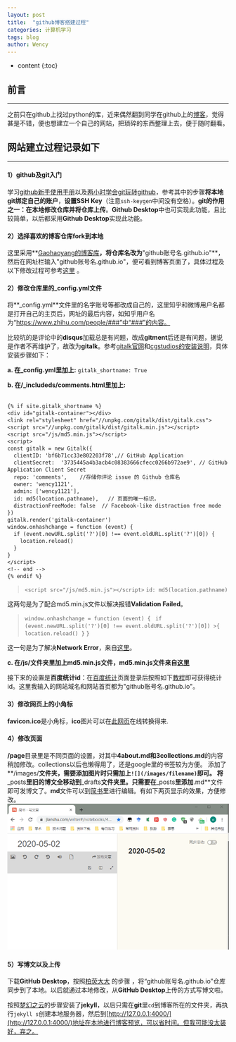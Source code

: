 ```yaml
---
layout: post
title:  "github博客搭建过程"
categories: 计算机学习
tags: blog
author: Wency
---
```


* content
{:toc}
## 前言
***
之前只在github上找过python的库，近来偶然翻到同学在github上的[博客](https://renqlsysu.github.io/)，觉得甚是不错，便也想建立一个自己的网站，把琐碎的东西整理上去，便于随时翻看。
## 网站建立过程记录如下
***
#### **1）github及git入门**

学习[github新手使用手册](https://www.jianshu.com/p/bf95d885978e)以及[两小时学会git玩转github](https://blog.csdn.net/tichimi3375/article/details/79844514)，参考其中的步骤**将本地git绑定自己的账户**，**设置SSH Key**（注意```ssh-keygen```中间没有空格）。**git的作用之一：在本地修改仓库并将仓库上传**。**Github Desktop**中也可实现此功能，且比较简单，以后都采用**Github Desktop**实现此功能。
#### **2）选择喜欢的博客仓库fork到本地**
这里采用**[Gaohaoyang的博客库](https://github.com/Gaohaoyang/gaohaoyang.github.io)**，将仓库名改为**"github账号名.github.io"**，然后在网址栏输入"github账号名.github.io"，便可看到博客页面了，具体过程及以下修改过程可参考[这里](https://github.com/qiubaiying/qiubaiying.github.io/wiki/%E5%8D%9A%E5%AE%A2%E6%90%AD%E5%BB%BA%E8%AF%A6%E7%BB%86%E6%95%99%E7%A8%8B) 。
#### 2）修改仓库里的_config.yml文件
将**_config.yml**文件里的名字账号等都改成自己的，这里知乎和微博用户名都是打开自己的主页后，网址的最后内容，如知乎用户名为“https://www.zhihu.com/people/###”中“###”的内容。

比较坑的是评论中的**disqus**加载总是有问题，改成**gitment**后还是有问题，据说是作者不再维护了，故改为**gitalk**。参考[gitalk官网](https://github.com/gitalk/gitalk)和[cgstudios的安装说明](https://cgspace.date/2017/08/20/gitalk/2017-08-20-gitalk-comment-use/)，具体安装步骤如下：

**a. 在_config.yml里加上:**
`gitalk_shortname: True`

**b. 在/_includeds/comments.html里加上:**
```

{% if site.gitalk_shortname %}
<div id="gitalk-container"></div>
<link rel="stylesheet" href="//unpkg.com/gitalk/dist/gitalk.css">
<script src="//unpkg.com/gitalk/dist/gitalk.min.js"></script>
<script src="/js/md5.min.js"></script>
<script>
const gitalk = new Gitalk({
  clientID: 'bf6b71cc33e802203f78',// GitHub Application 
  clientSecret:  '3735445a4b3acb4c08383666cfecc0266b972ae9', // GitHub Application Client Secret
  repo: 'comments',    //存储你评论 issue 的 Github 仓库名
  owner: 'wency1121',
  admin: ['wency1121'],
  id: md5(location.pathname),   // 页面的唯一标识，
  distractionFreeMode: false  // Facebook-like distraction free mode
})
gitalk.render('gitalk-container')
window.onhashchange = function (event) {
  if (event.newURL.split('?')[0] !== event.oldURL.split('?')[0]) {
    location.reload()
  }
}
</script>
<!-- end -->
{% endif %}

```

>`<script src="/js/md5.min.js"></script>`
>`id: md5(location.pathname)`

这两句是为了配合md5.min.js文件以解决报错**Validation Failed**。

>`window.onhashchange = function (event) {`
 >` if (event.newURL.split('?')[0] !== event.oldURL.split('?')[0]) >{
 >   location.reload()
 > }`
>`}`

这一句是为了解决**Network Error**，来自[这里](https://zhuanlan.zhihu.com/p/81270400)。

**c. 在/js/文件夹里加上md5.min.js文件，md5.min.js文件来自[这里](https://github.com/blueimp/JavaScript-MD5/tree/master/js)**

接下来的设置是**百度统计id**：在[百度统计](https://tongji.baidu.com/web/welcome/products)页面登录后按照如下[教程](https://tongji.baidu.com/web/help/article?id=182&type=0)即可获得统计id。这里我输入的网站域名和网站首页都为"github账号名.github.io"。
#### **3）修改网页上的小角标**
**favicon.ico**是小角标，**ico**图片可以在[此网页](http://www.bitbug.net/)在线转换得来.
#### **4）修改页面**
**/page**目录里是不同页面的设置，对其中**4about.md和3collections.md**的内容稍加修改。collections以后也懒得用了，还是google里的书签较为方便。
添加了**/images/**文件夹，需要添加图片时只需加上`![](/images/filename)`即可。
将**_posts**里旧的博文全移动到**_drafts**文件夹里。只需要在**_posts**里添加**.md**文件即可发博文了。**md**文件可以到[简书](https://www.jianshu.com/)里进行编辑。有如下两页显示的效果，方便修改。
![](/images/jianshu.png)
#### **5）写博文以及上传**
下载**GitHub Desktop**，按照[柏荧大大](https://github.com/qiubaiying/qiubaiying.github.io/wiki/%E5%8D%9A%E5%AE%A2%E6%90%AD%E5%BB%BA%E8%AF%A6%E7%BB%86%E6%95%99%E7%A8%8B) 的步骤 ，将“github账号名.github.io”仓库同步到了本地。以后就通过本地修改，从**GitHub Desktop**上传的方式写博文啦。

按照[梦幻之云](https://www.jianshu.com/p/9535334ffd54)的步骤安装了**jekyll**，以后只需在**git**里`cd`到博客所在的文件夹，再执行`jekyll s`创建本地服务器，然后到[http://127.0.0.1:4000/](http://127.0.0.1:4000/)地址在本地进行博客预览，可以省时间。但我可能没太装好，弃之。

